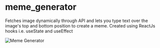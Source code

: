 # meme_generator
Fetches image dynamically through API and lets you type text over the image's top and bottom position to create a meme. Created using ReactJs hooks i.e. useState and useEffect

![Meme Generator](https://user-images.githubusercontent.com/37264147/195999047-d1c81533-705f-45cb-a125-51ec0a66d7a8.gif)
